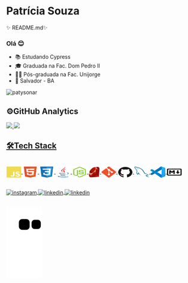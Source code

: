 # Patrícia Souza
✨ README.md✨
 

### Olá 😊

- 📚 Estudando Cypress
- 🎓 Graduada na Fac. Dom Pedro II
- 👨‍🎓 Pós-graduada na Fac. Unijorge
- 📍  Salvador - BA

<img src="https://komarev.com/ghpvc/?username=patysonar&color=yellow" alt="patysonar"/>

## ⚙️GitHub Analytics

<div align="left">
  <a href="https://github.com/patysonar">
  <img height="180em" src="https://github-readme-stats.vercel.app/api?username=patysonar&show_icons=true&theme=jolly&include_all_commits=true&count_private=true"/>
  <img height="180em" src="https://github-readme-stats.vercel.app/api/top-langs/?username=patysonar&layout=compact&langs_count=7&theme=jolly"/>
</div>

 
## 🛠Tech Stack
<div style="display: inline_block"><br>
  <img align="center" alt="Js" height="30" width="40" src="https://raw.githubusercontent.com/devicons/devicon/master/icons/javascript/javascript-plain.svg" title="Java Script"/>
  <img align="center" alt="HTML" height="30" width="40" src="https://raw.githubusercontent.com/devicons/devicon/master/icons/html5/html5-original.svg" title="HTML"/>
  <img align="center" alt="CSS" height="30" width="40" src="https://raw.githubusercontent.com/devicons/devicon/master/icons/css3/css3-original.svg" title="CSS"/>
  <img align="center" alt="java" height="30" width="40" src="https://raw.githubusercontent.com/devicons/devicon/master/icons/java/java-original.svg" title="Java"/>
  <img align="center" alt="nodejs" height="30" width="40" src="https://raw.githubusercontent.com/devicons/devicon/master/icons/nodejs/nodejs-original.svg" title="Node Js"/>
  <img align="center" alt="Ruby" height="30" width="30" src="https://raw.githubusercontent.com/devicons/devicon/master/icons/ruby/ruby-original.svg"title="Ruby"/>
  <img align="center" alt="Git" height="30" width="40" src="https://raw.githubusercontent.com/devicons/devicon/master/icons/git/git-original.svg" title="Git"/>
  <img align="center" alt="GitHub" height="30" width="40" src="https://raw.githubusercontent.com/devicons/devicon/master/icons/github/github-original.svg" title="GitHub"/>
  <img align="center" alt="MySQL" height="30" width="40" src="https://raw.githubusercontent.com/devicons/devicon/master/icons/mysql/mysql-original.svg" title="MySQL"/>
  <img align="center" alt="Visual Studio Code" height="30" width="40" src="https://raw.githubusercontent.com/devicons/devicon/master/icons/vscode/vscode-original.svg" title="Visual Studio Code"/>
  <img align="center" alt="MarkdownL" height="30" width="40" src="https://raw.githubusercontent.com/devicons/devicon/master/icons/markdown/markdown-original.svg" title="MarkdownL"/>
 
 </div>
  
 

  ##
  
  <div>
    <a href="https://www.instagram.com/patysonar/" target="_blank" title="https://www.instagram.com/patysonar"/>
      <img align="center" alt="instagram" src="https://img.shields.io/badge/Instagram-E4405F?style=for-the-badge&logo=instagram&logoColor=white" 
    </a>
    <a href="https://www.linkedin.com/in/paty-souza/" target="_blank"  title="https://www.linkedin.com/in/paty-souza"/>
      <img align="center" alt="linkedin" src="https://img.shields.io/badge/LinkedIn-0077B5?style=for-the-badge&logo=linkedin&logoColor=white">
    </a>
    <a href="mailto:patysonar@gmail.com" target="_blank" title="patysonar@gmail.com"/>
      <img align="center" alt="linkedin" src="https://img.shields.io/badge/Gmail-D14836?style=for-the-badge&logo=gmail&logoColor=white">
    </a>
   </div>
 
  ##
 <div>
   
   ![Snake animation](https://github.com/patysonar/patysonar/blob/output/github-contribution-grid-snake.svg)

  
  </div>

 ##
  
 


<!-- ### Hi there 👋-->

<!--
**patysonar/patysonar** is a ✨ _special_ ✨ repository because its `README.md` (this file) appears on your GitHub profile.

Here are some ideas to get you started:

- 🔭 I’m currently working on ...
- 🌱 I’m currently learning ...
- 👯 I’m looking to collaborate on ...
- 🤔 I’m looking for help with ...
- 💬 Ask me about ...
- 📫 How to reach me: ...
- 😄 Pronouns: ...
- ⚡ Fun fact: ...
-->
